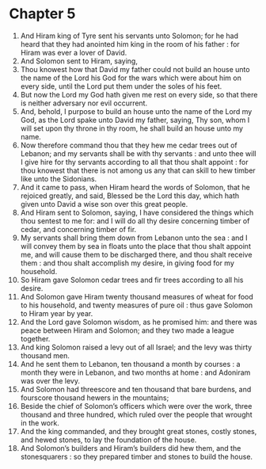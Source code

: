 # Chapter 5

1. And Hiram king of Tyre sent his servants unto Solomon; for he had heard that they had anointed him king in the room of his father : for Hiram was ever a lover of David.
2. And Solomon sent to Hiram, saying,
3. Thou knowest how that David my father could not build an house unto the name of the Lord his God for the wars which were about him on every side, until the Lord put them under the soles of his feet.
4. But now the Lord my God hath given me rest on every side, so that there is neither adversary nor evil occurrent.
5. And, behold, I purpose to build an house unto the name of the Lord my God, as the Lord spake unto David my father, saying, Thy son, whom I will set upon thy throne in thy room, he shall build an house unto my name.
6. Now therefore command thou that they hew me cedar trees out of Lebanon; and my servants shall be with thy servants : and unto thee will I give hire for thy servants according to all that thou shalt appoint : for thou knowest that there is not among us any that can skill to hew timber like unto the Sidonians.
7. And it came to pass, when Hiram heard the words of Solomon, that he rejoiced greatly, and said, Blessed be the Lord this day, which hath given unto David a wise son over this great people.
8. And Hiram sent to Solomon, saying, I have considered the things which thou sentest to me for: and I will do all thy desire concerning timber of cedar, and concerning timber of fir.
9. My servants shall bring them down from Lebanon unto the sea : and I will convey them by sea in floats unto the place that thou shalt appoint me, and will cause them to be discharged there, and thou shalt receive them : and thou shalt accomplish my desire, in giving food for my household.
10. So Hiram gave Solomon cedar trees and fir trees according to all his desire.
11. And Solomon gave Hiram twenty thousand measures of wheat for food to his household, and twenty measures of pure oil : thus gave Solomon to Hiram year by year.
12. And the Lord gave Solomon wisdom, as he promised him: and there was peace between Hiram and Solomon; and they two made a league together.
13. And king Solomon raised a levy out of all Israel; and the levy was thirty thousand men.
14. And he sent them to Lebanon, ten thousand a month by courses : a month they were in Lebanon, and two months at home : and Adoniram was over the levy.
15. And Solomon had threescore and ten thousand that bare burdens, and fourscore thousand hewers in the mountains;
16. Beside the chief of Solomon’s officers which were over the work, three thousand and three hundred, which ruled over the people that wrought in the work.
17. And the king commanded, and they brought great stones, costly stones, and hewed stones, to lay the foundation of the house.
18. And Solomon’s builders and Hiram’s builders did hew them, and the stonesquarers : so they prepared timber and stones to build the house.

